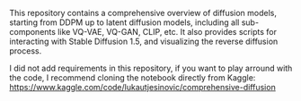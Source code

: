 This repository contains a comprehensive overview of diffusion models, starting from DDPM up to latent diffusion models, including all sub-components like VQ-VAE, VQ-GAN, CLIP, etc. It also provides scripts for interacting with Stable Diffusion 1.5, and visualizing the reverse diffusion process.

I did not add requirements in this repository, if you want to play arround with the code, I recommend cloning the notebook directly from Kaggle:
https://www.kaggle.com/code/lukautjesinovic/comprehensive-diffusion